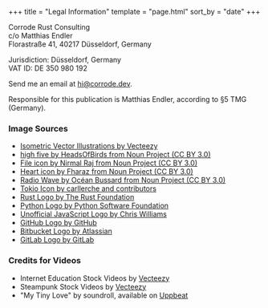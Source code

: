 +++
title = "Legal Information"
template = "page.html"
sort_by = "date"
+++

Corrode Rust Consulting  
c/o Matthias Endler  
Florastraße 41, 40217 Düsseldorf, Germany 

Jurisdiction: Düsseldorf, Germany  
VAT ID: DE 350 980 192  

Send me an email at <hi@corrode.dev>.

Responsible for this publication is Matthias Endler, according to §5 TMG (Germany).

### Image Sources

- [Isometric Vector Illustrations by Vecteezy](https://www.freepik.com/author/vectorpouch)
- [high five by HeadsOfBirds from Noun Project (CC BY 3.0)](https://thenounproject.com/browse/icons/term/high-five/)
- [File icon by Nirmal Raj from Noun Project (CC BY 3.0)](https://thenounproject.com/browse/icons/term/file/)
- [Heart icon by Fharaz from Noun Project (CC BY 3.0)](https://thenounproject.com/browse/icons/term/heart/)
- [Radio Wave by Océan Bussard from Noun Project (CC BY 3.0)](https://thenounproject.com/icon/radio-wave-35064/)
- [Tokio Icon by carllerche and contributors](https://tokio.rs/)
- [Rust Logo by The Rust Foundation](https://www.rust-lang.org/)
- [Python Logo by Python Software Foundation](https://www.python.org/community/logos/)
- [Unofficial JavaScript Logo by Chris Williams](https://github.com/voodootikigod/logo.js)
- [GitHub Logo by GitHub](https://github.com/logos)
- [Bitbucket Logo by Atlassian](https://bitbucket.org/product)
- [GitLab Logo by GitLab](https://about.gitlab.com/press/)

### Credits for Videos

- Internet Education Stock Videos by [Vecteezy](https://www.vecteezy.com/free-videos/internet-education)
- Steampunk Stock Videos by [Vecteezy](https://www.vecteezy.com/free-videos/steampunk)
- "My Tiny Love" by soundroll, available on [Uppbeat](https://uppbeat.io/track/soundroll/my-tiny-love)
